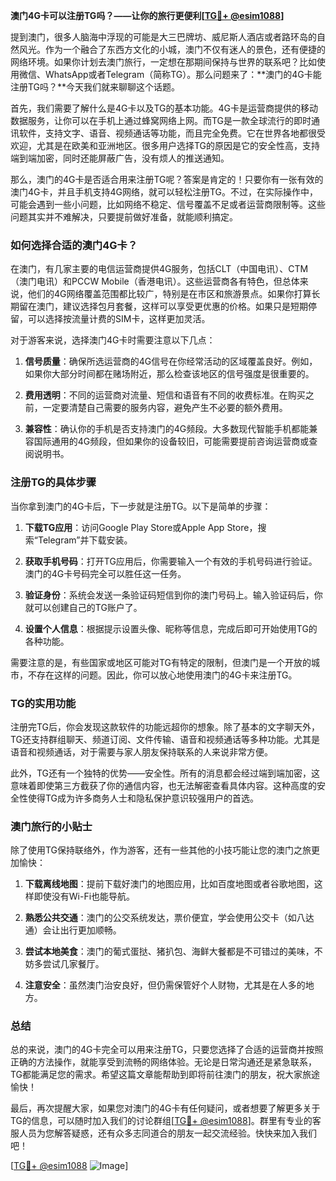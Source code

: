 **澳门4G卡可以注册TG吗？——让你的旅行更便利[[TG💪+ @esim1088](https://t.me/s/esim1088)]**

提到澳门，很多人脑海中浮现的可能是大三巴牌坊、威尼斯人酒店或者路环岛的自然风光。作为一个融合了东西方文化的小城，澳门不仅有迷人的景色，还有便捷的网络环境。如果你计划去澳门旅行，一定想在那期间保持与世界的联系吧？比如使用微信、WhatsApp或者Telegram（简称TG）。那么问题来了：**澳门的4G卡能注册TG吗？**今天我们就来聊聊这个话题。

首先，我们需要了解什么是4G卡以及TG的基本功能。4G卡是运营商提供的移动数据服务，让你可以在手机上通过蜂窝网络上网。而TG是一款全球流行的即时通讯软件，支持文字、语音、视频通话等功能，而且完全免费。它在世界各地都很受欢迎，尤其是在欧美和亚洲地区。很多用户选择TG的原因是它的安全性高，支持端到端加密，同时还能屏蔽广告，没有烦人的推送通知。

那么，澳门的4G卡是否适合用来注册TG呢？答案是肯定的！只要你有一张有效的澳门4G卡，并且手机支持4G网络，就可以轻松注册TG。不过，在实际操作中，可能会遇到一些小问题，比如网络不稳定、信号覆盖不足或者运营商限制等。这些问题其实并不难解决，只要提前做好准备，就能顺利搞定。

### **如何选择合适的澳门4G卡？**

在澳门，有几家主要的电信运营商提供4G服务，包括CLT（中国电讯）、CTM（澳门电讯）和PCCW Mobile（香港电讯）。这些运营商各有特色，但总体来说，他们的4G网络覆盖范围都比较广，特别是在市区和旅游景点。如果你打算长期留在澳门，建议选择包月套餐，这样可以享受更优惠的价格。如果只是短期停留，可以选择按流量计费的SIM卡，这样更加灵活。

对于游客来说，选择澳门4G卡时需要注意以下几点：

1. **信号质量**：确保所选运营商的4G信号在你经常活动的区域覆盖良好。例如，如果你大部分时间都在赌场附近，那么检查该地区的信号强度是很重要的。
   
2. **费用透明**：不同的运营商对流量、短信和语音有不同的收费标准。在购买之前，一定要清楚自己需要的服务内容，避免产生不必要的额外费用。

3. **兼容性**：确认你的手机是否支持澳门的4G频段。大多数现代智能手机都能兼容国际通用的4G频段，但如果你的设备较旧，可能需要提前咨询运营商或查阅说明书。

### **注册TG的具体步骤**

当你拿到澳门的4G卡后，下一步就是注册TG。以下是简单的步骤：

1. **下载TG应用**：访问Google Play Store或Apple App Store，搜索“Telegram”并下载安装。

2. **获取手机号码**：打开TG应用后，你需要输入一个有效的手机号码进行验证。澳门的4G卡号码完全可以胜任这一任务。

3. **验证身份**：系统会发送一条验证码短信到你的澳门号码上。输入验证码后，你就可以创建自己的TG账户了。

4. **设置个人信息**：根据提示设置头像、昵称等信息，完成后即可开始使用TG的各种功能。

需要注意的是，有些国家或地区可能对TG有特定的限制，但澳门是一个开放的城市，不存在这样的问题。因此，你可以放心地使用澳门的4G卡来注册TG。

### **TG的实用功能**

注册完TG后，你会发现这款软件的功能远超你的想象。除了基本的文字聊天外，TG还支持群组聊天、频道订阅、文件传输、语音和视频通话等多种功能。尤其是语音和视频通话，对于需要与家人朋友保持联系的人来说非常方便。

此外，TG还有一个独特的优势——安全性。所有的消息都会经过端到端加密，这意味着即使第三方截获了你的通信内容，也无法解密查看具体内容。这种高度的安全性使得TG成为许多商务人士和隐私保护意识较强用户的首选。

### **澳门旅行的小贴士**

除了使用TG保持联络外，作为游客，还有一些其他的小技巧能让您的澳门之旅更加愉快：

1. **下载离线地图**：提前下载好澳门的地图应用，比如百度地图或者谷歌地图，这样即使没有Wi-Fi也能导航。

2. **熟悉公共交通**：澳门的公交系统发达，票价便宜，学会使用公交卡（如八达通）会让出行更加顺畅。

3. **尝试本地美食**：澳门的葡式蛋挞、猪扒包、海鲜大餐都是不可错过的美味，不妨多尝试几家餐厅。

4. **注意安全**：虽然澳门治安良好，但仍需保管好个人财物，尤其是在人多的地方。

### **总结**

总的来说，澳门的4G卡完全可以用来注册TG，只要您选择了合适的运营商并按照正确的方法操作，就能享受到流畅的网络体验。无论是日常沟通还是紧急联系，TG都能满足您的需求。希望这篇文章能帮助到即将前往澳门的朋友，祝大家旅途愉快！

最后，再次提醒大家，如果您对澳门的4G卡有任何疑问，或者想要了解更多关于TG的信息，可以随时加入我们的讨论群组[[TG💪+ @esim1088](https://t.me/s/esim1088)]。群里有专业的客服人员为您解答疑惑，还有众多志同道合的朋友一起交流经验。快快来加入我们吧！

[[TG💪+ @esim1088](https://t.me/s/esim1088) ![Image](https://i.postimg.cc/4NQfJmqS/Snipaste-2025-05-13-00-14-12.png)]